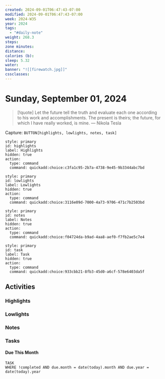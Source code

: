 ```yaml
---
created: 2024-09-01T06:47:43-07:00
modified: 2024-09-01T06:47:43-07:00
week: 2024-W35
year: 2024
tags:
  - "#daily-note"
weight: 268.3
steps: 
zone minutes: 
distance: 
calories (b): 
sleep: 5.32
water: 
banner: "![[firewatch.jpg]]"
cssclasses:
---
```

# Sunday, September 01, 2024

> [!quote] Let the future tell the truth and evaluate each one according to his work and accomplishments. The present is theirs; the future, for which I have really worked, is mine.
> — Nikola Tesla

Capture: `BUTTON[highlights, lowlights, notes, task]`

```meta-bind-button
style: primary
id: highlights
label: Highlights
hidden: true
action:
  type: command
  command: quickadd:choice:c3fa1c95-2b7a-4738-9e45-9b3344abc7bd
```

```meta-bind-button
style: primary
id: lowlights
label: Lowlights
hidden: true
action:
  type: command
  command: quickadd:choice:3116e09d-7000-4a73-9706-471c7b2503bd
```

```meta-bind-button
style: primary
id: notes
label: Notes
hidden: true
action:
  type: command
  command: quickadd:choice:f04724da-b9ad-4aa8-aef0-f7fb2ae5c7e4
```

```meta-bind-button
style: primary
id: task
label: Task
hidden: true
action:
  type: command
  command: quickadd:choice:933cbb21-8fb3-45d0-a6cf-578e6403da5f
```

## Activities

### Highlights
 
### Lowlights

### Notes

### Tasks

#### Due This Month

```dataview
TASK
WHERE !completed AND due.month = date(today).month AND due.year = date(today).year
```